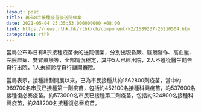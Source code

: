 ```yaml
---
layout: post
title: 再有8宗接種疫苗後送院個案
date: 2021-05-04 23:35:53.000000000 +08:00
link: https://news.rthk.hk/rthk/ch/component/k2/1589237-20210504.htm
categories: rthk
---
```


當局公布昨日有8宗接種疫苗後的送院個案，分別出現昏厥、腦癇發作、高血壓、左臉麻痺、雙臂痕癢等，全部情況穩定，其中5人已經出院，2人不遵從醫生勸告自行出院，1人未經診症自行離開醫院。

當局表示，接種計劃開展以來，已為市民接種共約1562800劑疫苗，當中約989700名市民已接種第一劑疫苗，包括約452100名接種科興疫苗，約537600名接種復必泰疫苗。約573000名市民已接種第二劑疫苗，包括約324800名接種科興疫苗，約248200名接種復必泰疫苗。
